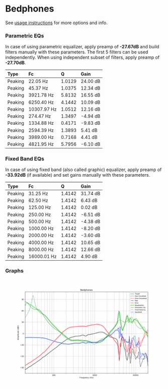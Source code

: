 # Bedphones
See [usage instructions](https://github.com/jaakkopasanen/AutoEq#usage) for more options and info.

### Parametric EQs
In case of using parametric equalizer, apply preamp of **-27.67dB** and build filters manually
with these parameters. The first 5 filters can be used independently.
When using independent subset of filters, apply preamp of **-27.70dB**.

| Type    | Fc          |      Q | Gain     |
|:--------|:------------|:-------|:---------|
| Peaking | 22.05 Hz    | 1.0129 | 24.00 dB |
| Peaking | 45.37 Hz    | 1.0375 | 12.34 dB |
| Peaking | 3921.78 Hz  | 5.8132 | 16.55 dB |
| Peaking | 6250.40 Hz  | 4.1442 | 10.09 dB |
| Peaking | 10307.97 Hz | 1.0512 | 12.16 dB |
| Peaking | 274.47 Hz   | 1.3497 | -4.94 dB |
| Peaking | 1334.88 Hz  | 0.4171 | -9.83 dB |
| Peaking | 2594.39 Hz  | 1.3893 | 5.41 dB  |
| Peaking | 3989.00 Hz  | 0.7168 | 4.41 dB  |
| Peaking | 4821.95 Hz  | 5.7956 | -6.10 dB |

### Fixed Band EQs
In case of using fixed band (also called graphic) equalizer, apply preamp of **-33.92dB**
(if available) and set gains manually with these parameters.

| Type    | Fc          |      Q | Gain     |
|:--------|:------------|:-------|:---------|
| Peaking | 31.25 Hz    | 1.4142 | 31.74 dB |
| Peaking | 62.50 Hz    | 1.4142 | 6.43 dB  |
| Peaking | 125.00 Hz   | 1.4142 | 0.02 dB  |
| Peaking | 250.00 Hz   | 1.4142 | -6.51 dB |
| Peaking | 500.00 Hz   | 1.4142 | -4.38 dB |
| Peaking | 1000.00 Hz  | 1.4142 | -8.20 dB |
| Peaking | 2000.00 Hz  | 1.4142 | -3.60 dB |
| Peaking | 4000.00 Hz  | 1.4142 | 10.65 dB |
| Peaking | 8000.00 Hz  | 1.4142 | 12.66 dB |
| Peaking | 16000.01 Hz | 1.4142 | 4.90 dB  |

### Graphs
![](./Bedphones.png)